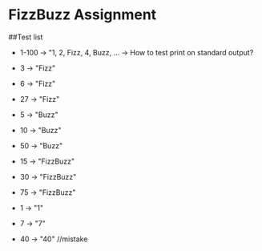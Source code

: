 # FizzBuzz Assignment

##Test list

- 1-100 &rarr; "1, 2, Fizz, 4, Buzz, ... &rarr; How to test print on standard output?


- 3 &rarr; "Fizz"
- 6 &rarr; "Fizz"
- 27 &rarr; "Fizz"
  

- 5 &rarr; "Buzz"
- 10 &rarr; "Buzz"
- 50 &rarr; "Buzz"


- 15 &rarr; "FizzBuzz"
- 30 &rarr; "FizzBuzz"
- 75 &rarr; "FizzBuzz"



- 1 &rarr; "1"
- 7 &rarr; "7"
- 40  &rarr; "40" //mistake